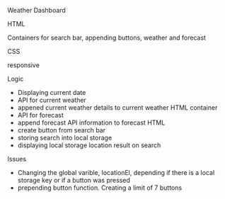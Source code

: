 Weather Dashboard

HTML

Containers for search bar, appending buttons, weather and forecast

CSS

responsive

Logic

- Displaying current date
- API for current weather
- appened current weather details to current weather HTML container
- API for forecast
- append forecast API information to forecast HTML
- create button from search bar
- storing search into local storage
- displaying local storage location result on search

Issues

- Changing the global varible, locationEl, depending if there is a local storage key or if a button was pressed
- prepending button function. Creating a limit of 7 buttons 
 


